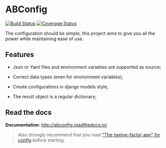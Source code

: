 # ABConfig

[![Build Status](https://travis-ci.org/kudato/abconfig.svg?branch=master)](https://travis-ci.org/kudato/abconfig) [![Coverage Status](https://coveralls.io/repos/github/kudato/abconfig/badge.svg?branch=master)](https://coveralls.io/github/kudato/abconfig?branch=master)

The configuration should be simple, this project aims to give you all the power while maintaining ease of use.


## Features

- Json or Yaml files and environment variables are supported as source;

- Correct data types (even for environment variables);

- Create configurations in django models style;

- The result object is a regular dictionary;


## Read the docs

**Documentation**: http://abconfig.readthedocs.io/

> Also strongly recommend that you read ["The twelve-factor app" for config](https://12factor.net/ru/config) before starting.
